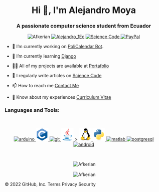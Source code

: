 <h1 align="center">Hi 👋, I'm Alejandro Moya</h1>
<h3 align="center">A passionate computer science student from Ecuador</h3>

<p align="center"> <img src="https://komarev.com/ghpvc/?username=Afkerian&label=Profile%20views&color=0e75b6&style=flat" alt="Afkerian" height="20" /> <a href="https://twitter.com/Alejandro_1Ec" target="blank"><img src="https://img.shields.io/twitter/follow/Alejandro_1Ec?logo=twitter&style=for-the-badge" alt="Alejandro_1Ec" height="20"/></a> <a href="https://www.youtube.com/channel/UC-xLl-vqCjxHSCKI-7ukr1w" target="blank"><img src="https://img.shields.io/youtube/channel/subscribers/UC-xLl-vqCjxHSCKI-7ukr1w?label=Science%20Code&logo=YouTube&style=social" alt="Science Code" height="20"/></a><a href="https://paypal.me/ScienceCodeEcuador?country.x=EC&locale.x=es_XC" target="_blank"> <img src="https://ionicabizau.github.io/badges/paypal.svg" alt="PayPal"  height="20"/> </a></p>



- 🔭 I’m currently working on [PoliCalendar Bot](https://github.com/Afkerian/PoliCalendarBot).

- 🌱 I’m currently learning [Django](https://www.djangoproject.com/)

- 👨‍💻 All of my projects are available at [Portafolio](https://afkerian.github.io/)

- 📝 I regularly write articles on [Science Code](https://afkerian.github.io/)

- 📫 How to reach me [Contact Me](https://afkerian.github.io/)

- 📄 Know about my experiences [Curriculum Vitae](https://afkerian.github.io/)

<h3 align="left">Languages and Tools:</h3>
<br>
<p align="center"> <a href="https://www.arduino.cc/" target="_blank"> <img src="https://cdn.worldvectorlogo.com/logos/arduino-1.svg" alt="arduino" width="40" height="40"/> </a> 
<a href="https://www.cprogramming.com/" target="_blank"> <img src="https://raw.githubusercontent.com/devicons/devicon/master/icons/c/c-original.svg" alt="c" width="40" height="40"/> </a> 
<a href="https://git-scm.com/" target="_blank"> <img src="https://www.vectorlogo.zone/logos/git-scm/git-scm-icon.svg" alt="git" width="40" height="40"/> </a> 
<a href="https://www.java.com" target="_blank"> <img src="https://raw.githubusercontent.com/devicons/devicon/master/icons/java/java-original.svg" alt="java" width="40" height="40"/> </a> > 
<a href="https://www.linux.org/" target="_blank"> <img src="https://raw.githubusercontent.com/devicons/devicon/master/icons/linux/linux-original.svg" alt="linux" width="40" height="40"/> </a> 
<a href="https://www.python.org" target="_blank"> <img src="https://raw.githubusercontent.com/devicons/devicon/master/icons/python/python-original.svg" alt="python" width="40" height="40"/> </a> 
<a href="https://www.mathworks.com/" target="_blank"> <img src="https://upload.wikimedia.org/wikipedia/commons/2/21/Matlab_Logo.png" alt="matlab" width="40" height="40"/> </a>
<a href="https://www.postgresql.org/" target="_blank"> <img src="https://upload.wikimedia.org/wikipedia/commons/thumb/2/29/Postgresql_elephant.svg/1200px-Postgresql_elephant.svg.png" alt="postgresql" width="40" height="40"/> </a>
<a href="https://www.android.com/intl/es_es/" target="_blank"> <img src="https://upload.wikimedia.org/wikipedia/commons/6/64/Android_logo_2019_%28stacked%29.svg" alt="android" width="40" height="40"/> </a>
</p>
<br>
<p align="center">&nbsp;<img align="center" src="https://github-readme-stats.vercel.app/api?username=Afkerian&count_private=true,issues&show_icons=true&show_owner=true&theme=tokyonight" alt="Afkerian" /></p>
<p align="center">&nbsp;<img align="center" src="https://github-readme-stats.vercel.app/api/top-langs?username=Afkerian&layout=compact&theme=tokyonight&langs_count=10t" alt="Afkerian" /></p>

© 2022 GitHub, Inc.
Terms
Privacy
Security


